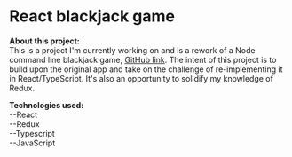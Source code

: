 # React blackjack game

<b>About this project:</b><br/> 
This is a project I'm currently working on and is a rework of a Node command line blackjack game, [GitHub link](https://github.com/admaloch/blackjack-node-app.). The intent of this project is to build upon the original app and take on the challenge of re-implementing it in React/TypeScript. It's also an opportunity to solidify my knowledge of Redux.

<b>Technologies used:</b><br/> 
--React<br/>
--Redux<br/>
--Typescript<br/>
--JavaScript<br/>
